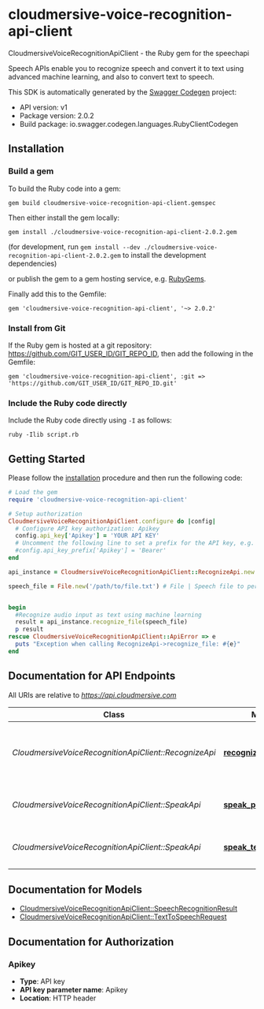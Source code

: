 # cloudmersive-voice-recognition-api-client

CloudmersiveVoiceRecognitionApiClient - the Ruby gem for the speechapi

Speech APIs enable you to recognize speech and convert it to text using advanced machine learning, and also to convert text to speech.

This SDK is automatically generated by the [Swagger Codegen](https://github.com/swagger-api/swagger-codegen) project:

- API version: v1
- Package version: 2.0.2
- Build package: io.swagger.codegen.languages.RubyClientCodegen

## Installation

### Build a gem

To build the Ruby code into a gem:

```shell
gem build cloudmersive-voice-recognition-api-client.gemspec
```

Then either install the gem locally:

```shell
gem install ./cloudmersive-voice-recognition-api-client-2.0.2.gem
```
(for development, run `gem install --dev ./cloudmersive-voice-recognition-api-client-2.0.2.gem` to install the development dependencies)

or publish the gem to a gem hosting service, e.g. [RubyGems](https://rubygems.org/).

Finally add this to the Gemfile:

    gem 'cloudmersive-voice-recognition-api-client', '~> 2.0.2'

### Install from Git

If the Ruby gem is hosted at a git repository: https://github.com/GIT_USER_ID/GIT_REPO_ID, then add the following in the Gemfile:

    gem 'cloudmersive-voice-recognition-api-client', :git => 'https://github.com/GIT_USER_ID/GIT_REPO_ID.git'

### Include the Ruby code directly

Include the Ruby code directly using `-I` as follows:

```shell
ruby -Ilib script.rb
```

## Getting Started

Please follow the [installation](#installation) procedure and then run the following code:
```ruby
# Load the gem
require 'cloudmersive-voice-recognition-api-client'

# Setup authorization
CloudmersiveVoiceRecognitionApiClient.configure do |config|
  # Configure API key authorization: Apikey
  config.api_key['Apikey'] = 'YOUR API KEY'
  # Uncomment the following line to set a prefix for the API key, e.g. 'Bearer' (defaults to nil)
  #config.api_key_prefix['Apikey'] = 'Bearer'
end

api_instance = CloudmersiveVoiceRecognitionApiClient::RecognizeApi.new

speech_file = File.new('/path/to/file.txt') # File | Speech file to perform the operation on.  Common file formats such as WAV, MP3 are supported.


begin
  #Recognize audio input as text using machine learning
  result = api_instance.recognize_file(speech_file)
  p result
rescue CloudmersiveVoiceRecognitionApiClient::ApiError => e
  puts "Exception when calling RecognizeApi->recognize_file: #{e}"
end

```

## Documentation for API Endpoints

All URIs are relative to *https://api.cloudmersive.com*

Class | Method | HTTP request | Description
------------ | ------------- | ------------- | -------------
*CloudmersiveVoiceRecognitionApiClient::RecognizeApi* | [**recognize_file**](docs/RecognizeApi.md#recognize_file) | **POST** /speech/recognize/file | Recognize audio input as text using machine learning
*CloudmersiveVoiceRecognitionApiClient::SpeakApi* | [**speak_post**](docs/SpeakApi.md#speak_post) | **POST** /speech/speak/text/basicVoice/{format} | Perform text-to-speech on a string
*CloudmersiveVoiceRecognitionApiClient::SpeakApi* | [**speak_text_to_speech**](docs/SpeakApi.md#speak_text_to_speech) | **POST** /speech/speak/text/voice/basic/audio | Perform text-to-speech on a string


## Documentation for Models

 - [CloudmersiveVoiceRecognitionApiClient::SpeechRecognitionResult](docs/SpeechRecognitionResult.md)
 - [CloudmersiveVoiceRecognitionApiClient::TextToSpeechRequest](docs/TextToSpeechRequest.md)


## Documentation for Authorization


### Apikey

- **Type**: API key
- **API key parameter name**: Apikey
- **Location**: HTTP header

